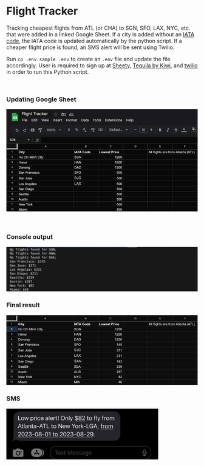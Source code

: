 # Flight Tracker
Tracking cheapest flights from ATL (or CHA) to SGN, SFO, LAX, NYC, etc. that were added in a linked Google Sheet. If a city is added without an [IATA code](https://en.wikipedia.org/wiki/IATA_airport_code), the IATA code is updated automatically by the python script. If a cheaper flight price is found, an SMS alert will be sent using Twilio.

Run `cp .env.sample .env` to create an `.env` file and update the file accordingly. User is required to sign up at [Sheety](https://sheety.co/), [Tequila by Kiwi](https://tequila.kiwi.com/), and [twilio](https://www.twilio.com/) in order to run this Python script.

<br>

### Updating Google Sheet
![Demo](flight-tracker-demo.gif)

<br>

### Console output
<img src="console.png" alt= "console output" width="700">

<br>

### Final result
<img src="final.png" alt= "console output" width="700">

<br>

### SMS
<img src="twilio.jpeg" alt= "twilio sms" width="400">